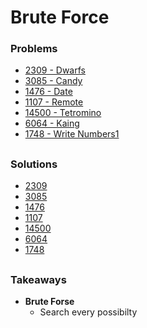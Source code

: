# Brute Force

### Problems
- [2309 - Dwarfs](https://www.acmicpc.net/problem/2309)
- [3085 - Candy](https://www.acmicpc.net/problem/3085)
- [1476 - Date](https://www.acmicpc.net/problem/1476)
- [1107 - Remote](https://www.acmicpc.net/problem/1107)
- [14500 - Tetromino](https://www.acmicpc.net/problem/14500)
- [6064 - Kaing](https://www.acmicpc.net/problem/6064)
- [1748 - Write Numbers1](https://www.acmicpc.net/problem/1748)



##

### Solutions
- [2309](./2309_dwarfs.py)
- [3085](./3085_candy.py)
- [1476](./1476_date.py)
- [1107](./1107_remote.py)
- [14500](./14500_tetromino.py)
- [6064](./6064_kaing.py)
- [1748](./1748_write_num1.py)



##

### Takeaways

- **Brute Forse**
    - Search every possibilty